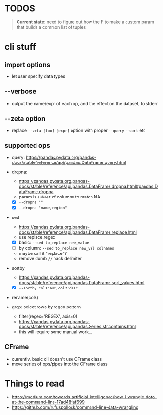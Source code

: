# TODOS

> **Current state**: need to figure out how the F to make a custom param that builds a common list of tuples


# cli stuff

## import options
- let user specify data types


## --verbose

- output the name/expr of each op, and the effect on the dataset, to stderr


## --zeta option

- replace `--zeta [foo] [expr]` option with proper `--query` `--sort` etc


## supported ops

- query: https://pandas.pydata.org/pandas-docs/stable/reference/api/pandas.DataFrame.query.html
- dropna: 
    - https://pandas.pydata.org/pandas-docs/stable/reference/api/pandas.DataFrame.dropna.html#pandas.DataFrame.dropna
    - param is `subset` of columns to match NA
    - [x] `--dropna ""`
    - [x] `--dropna "name,region"`
- sed
    - https://pandas.pydata.org/pandas-docs/stable/reference/api/pandas.DataFrame.replace.html
    - use replace.regex
    - [x] basic: `--sed to_replace new_value`
    - [ ] by column: `--sed to_replace new_val colnames`
    - maybe call it "replace"?
    - remove dumb `//` hack delimiter

- sortby
    - https://pandas.pydata.org/pandas-docs/stable/reference/api/pandas.DataFrame.sort_values.html
    - [x] `--sortby col1:asc,col2:desc`

- rename(cols)
- grep: select rows by regex pattern 
    - filter(regex='REGEX', axis=0) 
    - https://pandas.pydata.org/pandas-docs/stable/reference/api/pandas.Series.str.contains.html
    - this will require some manual work...

## CFrame
- currently, basic cli doesn't use CFrame class
- move series of ops/pipes into the CFrame class





# Things to read

- https://medium.com/towards-artificial-intelligence/how-i-wrangle-data-at-the-command-line-17ad48faf699
- https://github.com/rufuspollock/command-line-data-wrangling
